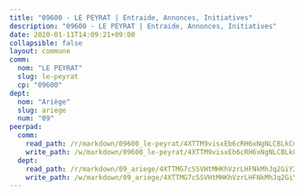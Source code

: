 ```yaml
---
title: "09600 - LE PEYRAT | Entraide, Annonces, Initiatives"
description: "09600 - LE PEYRAT | Entraide, Annonces, Initiatives"
date: 2020-01-11T14:09:21+09:00
collapsible: false
layout: commune
comm:
  nom: "LE PEYRAT"
  slug: le-peyrat
  cp: "09600"
dept:
  nom: "Ariège"
  slug: ariege
  num: "09"
peerpad:
  comm:
    read_path: /r/markdown/09600_le-peyrat/4XTTM9visxEb6cRH6xNgNLCBLkCmiCiiXFm9cJYAcWPeF1PnV
    write_path: /w/markdown/09600_le-peyrat/4XTTM9visxEb6cRH6xNgNLCBLkCmiCiiXFm9cJYAcWPeF1PnV-K3TgUzsGaovhg6yLawgnhVg6LKnsL9qJCnqR8NqgszSAZBMzvJHNWBg3nKc8M6W2pAEVKyZr9WEgxdBjTcjHZzNgg4v3Rn4PLPKh8qBS2gGT5nQ88NJkUYq9XgiCtGiMjPu2d5Pj
  dept:
    read_path: /r/markdown/09_ariege/4XTTMG7cSSVHtMHKhVzrLHFNkMhJq2GiY37tW1RLaySvmC5m7
    write_path: /w/markdown/09_ariege/4XTTMG7cSSVHtMHKhVzrLHFNkMhJq2GiY37tW1RLaySvmC5m7-K3TgTss1C8HjViVkpwivQX7MahnqC11ekSJQuYEnrMDTmDE1FfJsoB9BatqQw5xZL2YVE8soFWdt5YbjPCiw8Nef7nnDAgssxyMxh5u11RAcuqPo3TLSQutK9TFNiNP3xhEoTkkD
---
```


